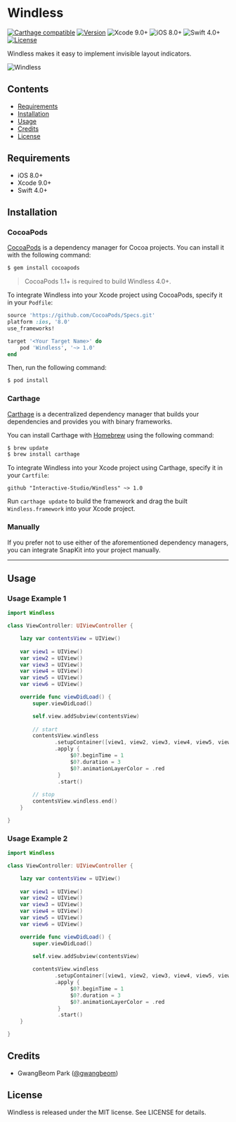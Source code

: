 # Windless

[![Carthage compatible](https://img.shields.io/badge/Carthage-Compatible-brightgreen.svg?style=flat)](https://github.com/Carthage/Carthage)
[![Version](https://img.shields.io/cocoapods/v/Hero.svg?style=flat)](http://cocoapods.org/pods/Hero)
![Xcode 9.0+](https://img.shields.io/badge/Xcode-9.0%2B-blue.svg)
![iOS 8.0+](https://img.shields.io/badge/iOS-8.0%2B-blue.svg)
![Swift 4.0+](https://img.shields.io/badge/Swift-4.0%2B-orange.svg)
[![License](https://img.shields.io/cocoapods/l/Hero.svg?style=flat)](https://github.com/lkzhao/Hero/blob/master/LICENSE?raw=true)

Windless makes it easy to implement invisible layout indicators.

![Windless](https://github.com/ParkGwangBeom/Windless/blob/master/Resource/sample.gif)


## Contents

- [Requirements](#requirements)
- [Installation](#installation)
- [Usage](#usage)
- [Credits](#credits)
- [License](#license)

## Requirements

- iOS 8.0+
- Xcode 9.0+
- Swift 4.0+

## Installation

### CocoaPods

[CocoaPods](http://cocoapods.org) is a dependency manager for Cocoa projects. You can install it with the following command:

```bash
$ gem install cocoapods
```

> CocoaPods 1.1+ is required to build Windless 4.0+.

To integrate Windless into your Xcode project using CocoaPods, specify it in your `Podfile`:

```ruby
source 'https://github.com/CocoaPods/Specs.git'
platform :ios, '8.0'
use_frameworks!

target '<Your Target Name>' do
    pod 'Windless', '~> 1.0'
end
```

Then, run the following command:

```bash
$ pod install
```

### Carthage

[Carthage](https://github.com/Carthage/Carthage) is a decentralized dependency manager that builds your dependencies and provides you with binary frameworks.

You can install Carthage with [Homebrew](http://brew.sh/) using the following command:

```bash
$ brew update
$ brew install carthage
```

To integrate Windless into your Xcode project using Carthage, specify it in your `Cartfile`:

```ogdl
github "Interactive-Studio/Windless" ~> 1.0
```

Run `carthage update` to build the framework and drag the built `Windless.framework` into your Xcode project.

### Manually

If you prefer not to use either of the aforementioned dependency managers, you can integrate SnapKit into your project manually.

---

## Usage

### Usage Example 1

```swift
import Windless

class ViewController: UIViewController {

    lazy var contentsView = UIView()
    
    var view1 = UIView()
    var view2 = UIView()
    var view3 = UIView()
    var view4 = UIView()
    var view5 = UIView()
    var view6 = UIView()

    override func viewDidLoad() {
        super.viewDidLoad()

        self.view.addSubview(contentsView)
        
        // start
        contentsView.windless
               .setupContainer([view1, view2, view3, view4, view5, view6])
               .apply {
                    $0?.beginTime = 1
                    $0?.duration = 3
                    $0?.animationLayerColor = .red
                }
                .start()
                
        // stop
        contentsView.windless.end()
    }

}
```

### Usage Example 2

```swift
import Windless

class ViewController: UIViewController {

    lazy var contentsView = UIView()
    
    var view1 = UIView()
    var view2 = UIView()
    var view3 = UIView()
    var view4 = UIView()
    var view5 = UIView()
    var view6 = UIView()

    override func viewDidLoad() {
        super.viewDidLoad()

        self.view.addSubview(contentsView)
        
        contentsView.windless
               .setupContainer([view1, view2, view3, view4, view5, view6])
               .apply {
                    $0?.beginTime = 1
                    $0?.duration = 3
                    $0?.animationLayerColor = .red
                }
                .start()
    }

}
```

## Credits

- GwangBeom Park ([@gwangbeom](https://github.com/ParkGwangBeom))

## License

Windless is released under the MIT license. See LICENSE for details.

